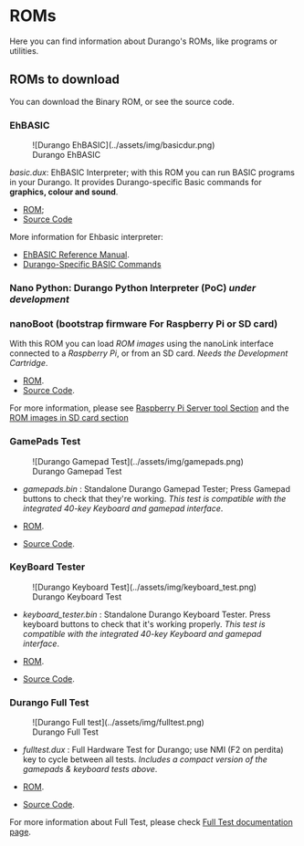 # ROMs

Here you can find information about Durango's ROMs, like programs or utilities.

## ROMs to download

You can download the Binary ROM, or see the source code.

### EhBASIC

<figure markdown>
![Durango EhBASIC](../assets/img/basicdur.png)
<figcaption>Durango EhBASIC</figcaption>
</figure>

_basic.dux_: EhBASIC Interpreter; with this ROM you can run BASIC programs in your Durango. It provides Durango-specific Basic commands for **graphics, colour and sound**.


* [ROM](../assets/bin/basicgr.dux);
* [Source Code](https://github.com/zuiko21/minimOS/blob/ehgraph/forge/eh_basic/ehbasic_sa.s)

More information for Ehbasic interpreter:

* [EhBASIC Reference Manual](http://retro.hansotten.nl/uploads/leedavison/Enhanced_6502_BASIC_reference_manual.pdf).
* [Durango-Specific BASIC Commands](ehbasic.md)


### Nano Python: Durango Python Interpreter (PoC) _under development_

### nanoBoot (bootstrap firmware For Raspberry Pi or SD card)

With this ROM you can load _ROM images_ using the nanoLink interface connected to a _Raspberry Pi_, or from an SD card. _Needs the Development Cartridge_.

* [ROM](../assets/bin/nanoboot.dux).
* [Source Code](https://github.com/zuiko21/minimOS/blob/master/forge/nanoboot/rom.s).

For more information, please see [Raspberry Pi Server tool Section](../tools/tools.md#raspberry-pi-durango-servernano-boot) and the [ROM images in SD card section]()

### GamePads Test

<figure markdown>
![Durango Gamepad Test](../assets/img/gamepads.png)
<figcaption>Durango Gamepad Test</figcaption>
</figure>

* _gamepads.bin_ : Standalone Durango Gamepad Tester; Press Gamepad buttons to check that they're working. _This test is compatible with the integrated 40-key Keyboard and gamepad interface_.

* [ROM](../assets/bin/gamepads.dux).
* [Source Code](https://github.com/durangoretro/durango_demos/blob/main/gamepads.s).

### KeyBoard Tester

<figure markdown>
![Durango Keyboard Test](../assets/img/keyboard_test.png)
<figcaption>Durango Keyboard Test</figcaption>
</figure>

* _keyboard_tester.bin_ : Standalone Durango Keyboard Tester. Press keyboard buttons to check that it's working properly. _This test is compatible with the integrated 40-key Keyboard and gamepad interface_.

* [ROM](../assets/bin/keyboard_tester.dux).
* [Source Code](https://github.com/durangoretro/durango_demos/blob/main/keyboard_tester.c).

### Durango Full Test

<figure markdown>
![Durango Full test](../assets/img/fulltest.png)
<figcaption>Durango Full Test</figcaption>
</figure>

* _fulltest.dux_ : Full Hardware Test for Durango; use NMI (F2 on perdita) key to cycle between all tests. _Includes a compact version of the gamepads & keyboard tests above_.

* [ROM](../assets/bin/fulltest.dux).
* [Source Code](https://github.com/zuiko21/minimOS/blob/master/forge/test/fulltest.s).

For more information about Full Test, please check [Full Test documentation page](fulltest.md).
